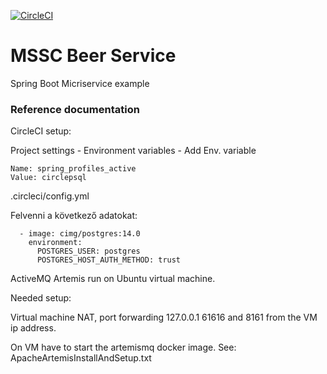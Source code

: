 [![CircleCI](https://circleci.com/gh/vftake5/mssc-beer-service/tree/master.svg?style=svg)](https://circleci.com/gh/vftake5/mssc-beer-service/tree/master)
# MSSC Beer Service

Spring Boot Micriservice example

### Reference documentation

CircleCI setup:

Project settings - Environment variables - Add Env. variable

    Name: spring_profiles_active
    Value: circlepsql

.circleci/config.yml

  Felvenni a következő adatokat:

      - image: cimg/postgres:14.0
        environment:
          POSTGRES_USER: postgres
          POSTGRES_HOST_AUTH_METHOD: trust


ActiveMQ Artemis run on Ubuntu virtual machine.

Needed setup:

Virtual machine NAT, port forwarding 127.0.0.1 61616 and 8161 from the VM ip address.

On VM have to start the artemismq docker image. See: ApacheArtemisInstallAndSetup.txt
